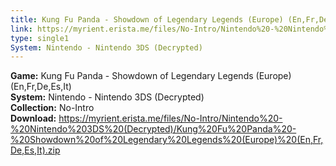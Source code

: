 ```yaml
---
title: Kung Fu Panda - Showdown of Legendary Legends (Europe) (En,Fr,De,Es,It)
link: https://myrient.erista.me/files/No-Intro/Nintendo%20-%20Nintendo%203DS%20(Decrypted)/Kung%20Fu%20Panda%20-%20Showdown%20of%20Legendary%20Legends%20(Europe)%20(En,Fr,De,Es,It).zip
type: single1
System: Nintendo - Nintendo 3DS (Decrypted)
---
```

<b>Game:</b> Kung Fu Panda - Showdown of Legendary Legends (Europe) (En,Fr,De,Es,It)<br>
<b>System:</b> Nintendo - Nintendo 3DS (Decrypted)<br>
<b>Collection:</b> No-Intro<br>
<b>Download:</b> https://myrient.erista.me/files/No-Intro/Nintendo%20-%20Nintendo%203DS%20(Decrypted)/Kung%20Fu%20Panda%20-%20Showdown%20of%20Legendary%20Legends%20(Europe)%20(En,Fr,De,Es,It).zip